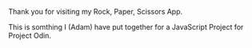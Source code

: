 Thank you for visiting my Rock, Paper, Scissors App.

This is somthing I (Adam) have put together for a JavaScript Project for Project Odin.
